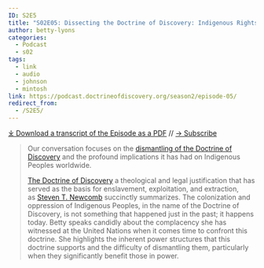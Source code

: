 ```yaml
---
ID: S2E5
title: "S02E05: Dissecting the Doctrine of Discovery: Indigenous Rights, White Supremacy, and the United Nations with Betty Lyons"
author: betty-lyons
categories:
  - Podcast
  - s02
tags:
  - link
  - audio
  - johnson
  - mintosh
link: https://podcast.doctrineofdiscovery.org/season2/episode-05/
redirect_from:
  - /S2E5/
---
```

<div id="buzzsprout-player-13260217"></div><script src="https://www.buzzsprout.com/1926214/13260217-s02e05-dissecting-the-doctrine-of-discovery-indigenous-rights-white-supremacy-and-the-united-nations-with-betty-lyons.js?container_id=buzzsprout-player-13260217&player=small" type="text/javascript" charset="utf-8"></script>

[⤓ Download a transcript of the Episode as a PDF](/assets/pdfs/S02E05-Dissecting-the-Doctrine-of-Discovery-Betty-Lyons-TRANSCRIPT.pdf) // [→ Subscribe](/subscribe/)

> Our conversation focuses on the [dismantling of the Doctrine of Discovery](https://aila.ngo/issues/doctrine-of-discovery/) and the profound implications it has had on Indigenous Peoples worldwide.
>
> [The Doctrine of Discovery](https://doctrineofdiscovery.org/what-is-the-doctrine-of-discovery/) a theological and legal justification that has served as the basis for enslavement, exploitation, and extraction, as [Steven T. Newcomb](https://originalfreenations.com/) succinctly summarizes. The colonization and oppression of Indigenous Peoples, in the name of the Doctrine of Discovery, is not something that happened just in the past; it happens today. Betty speaks candidly about the complacency she has witnessed at the United Nations when it comes time to confront this doctrine. She highlights the inherent power structures that this doctrine supports and the difficulty of dismantling them, particularly when they significantly benefit those in power.
